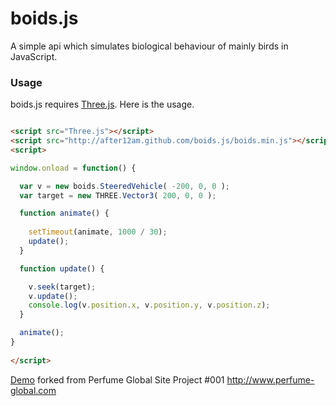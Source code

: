 # boids.js

A simple api which simulates biological behaviour of mainly birds in JavaScript.
  
  
### Usage ###

boids.js requires [Three.js](https://github.com/mrdoob/three.js/). Here is the usage.

```html

<script src="Three.js"></script>
<script src="http://after12am.github.com/boids.js/boids.min.js"></script>
<script>

window.onload = function() {

  var v = new boids.SteeredVehicle( -200, 0, 0 );
  var target = new THREE.Vector3( 200, 0, 0 );

  function animate() {
    
    setTimeout(animate, 1000 / 30);
    update();
  }

  function update() {

    v.seek(target);
    v.update();
    console.log(v.position.x, v.position.y, v.position.z);
  }

  animate();
}
  
</script>
```

[Demo](http://after12am.github.com/boids.js/example/perfume-dev.html) forked from Perfume Global Site Project #001
http://www.perfume-global.com